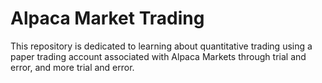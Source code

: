 # Alpaca Market Trading

This repository is dedicated to learning about quantitative trading using a paper trading account associated with Alpaca Markets through trial and error, and more trial and error.
